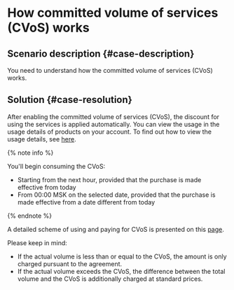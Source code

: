 # How committed volume of services (CVoS) works


## Scenario description {#case-description}

You need to understand how the committed volume of services (CVoS) works.

## Solution {#case-resolution}

After enabling the committed volume of services (CVoS), the discount for using the services is applied automatically. You can view the usage in the usage details of products on your account. To find out how to view the usage details, see [here](../../../billing/operations/check-charges).

{% note info %}

You'll begin consuming the CVoS:
* Starting from the next hour, provided that the purchase is made effective from today
* From 00:00 MSK on the selected date, provided that the purchase is made effective from a date different from today

{% endnote %}

A detailed scheme of using and paying for CVoS is presented on this [page](../../../billing/concepts/cvos#how-to-pay).

Please keep in mind:
* If the actual volume is less than or equal to the CVoS, the amount is only charged pursuant to the agreement.
* If the actual volume exceeds the CVoS, the difference between the total volume and the CVoS is additionally charged at standard prices.